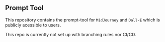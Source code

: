## Prompt Tool

This repository contains the prompt-tool for `MidJourney` and `Dall-E` which is publicly acessible to users.

This repo is currently not set up with branching rules nor CI/CD.
